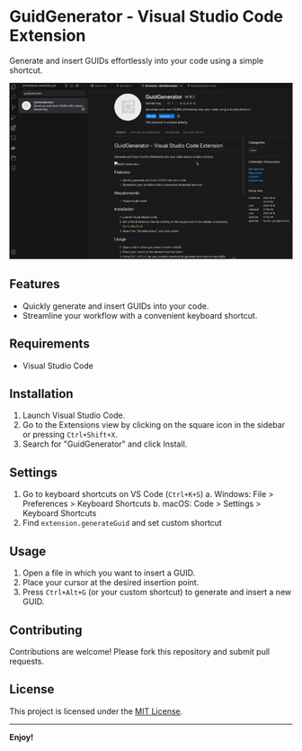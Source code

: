 # GuidGenerator - Visual Studio Code Extension

Generate and insert GUIDs effortlessly into your code using a simple shortcut.

![GUID Generation](src/images/view.gif)

## Features

- Quickly generate and insert GUIDs into your code.
- Streamline your workflow with a convenient keyboard shortcut.

## Requirements

- Visual Studio Code

## Installation

1. Launch Visual Studio Code.
2. Go to the Extensions view by clicking on the square icon in the sidebar or pressing `Ctrl+Shift+X`.
3. Search for "GuidGenerator" and click Install.

## Settings

1. Go to keyboard shortcuts on VS Code (`Ctrl+K+S`)
    a. Windows: File > Preferences > Keyboard Shortcuts
    b. macOS: Code > Settings > Keyboard  Shortcuts
2. Find `extension.generateGuid` and set custom shortcut

## Usage

1. Open a file in which you want to insert a GUID.
2. Place your cursor at the desired insertion point.
3. Press `Ctrl+Alt+G` (or your custom shortcut) to generate and insert a new GUID.

## Contributing

Contributions are welcome! Please fork this repository and submit pull requests.

## License

This project is licensed under the [MIT License](LICENSE).

---

**Enjoy!**
